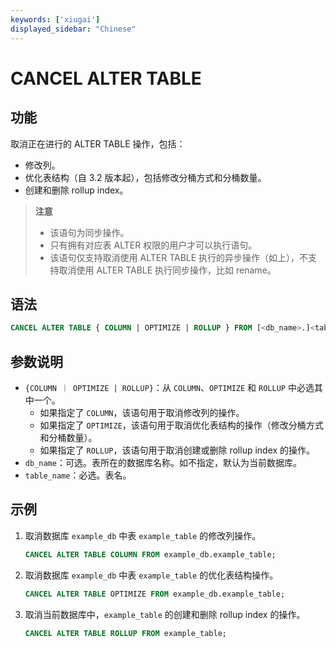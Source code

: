 ```yaml
---
keywords: ['xiugai'] 
displayed_sidebar: "Chinese"
---
```


# CANCEL ALTER TABLE

## 功能

取消正在进行的 ALTER TABLE 操作，包括：

- 修改列。
- 优化表结构（自 3.2 版本起），包括修改分桶方式和分桶数量。
- 创建和删除 rollup index。

> **注意**
>
> - 该语句为同步操作。
> - 只有拥有对应表 ALTER 权限的用户才可以执行语句。
> - 该语句仅支持取消使用 ALTER TABLE 执行的异步操作（如上），不支持取消使用 ALTER TABLE 执行同步操作，比如 rename。

## 语法

   ```SQL
   CANCEL ALTER TABLE { COLUMN | OPTIMIZE | ROLLUP } FROM [<db_name>.]<table_name>
   ```

## 参数说明

- `{COLUMN ｜ OPTIMIZE | ROLLUP}`：从 `COLUMN`、`OPTIMIZE` 和 `ROLLUP` 中必选其中一个。
  - 如果指定了 `COLUMN`，该语句用于取消修改列的操作。
  - 如果指定了 `OPTIMIZE`，该语句用于取消优化表结构的操作（修改分桶方式和分桶数量）。
  - 如果指定了 `ROLLUP`，该语句用于取消创建或删除 rollup index 的操作。
- `db_name`：可选。表所在的数据库名称。如不指定，默认为当前数据库。
- `table_name`：必选。表名。

## 示例

1. 取消数据库 `example_db` 中表 `example_table` 的修改列操作。

   ```SQL
   CANCEL ALTER TABLE COLUMN FROM example_db.example_table;
   ```

2. 取消数据库 `example_db` 中表 `example_table` 的优化表结构操作。

   ```SQL
   CANCEL ALTER TABLE OPTIMIZE FROM example_db.example_table;
   ```

3. 取消当前数据库中，`example_table` 的创建和删除 rollup index 的操作。

    ```SQL
    CANCEL ALTER TABLE ROLLUP FROM example_table;
    ```
